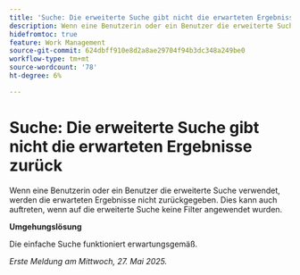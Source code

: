 ```yaml
---
title: 'Suche: Die erweiterte Suche gibt nicht die erwarteten Ergebnisse zurück'
description: Wenn eine Benutzerin oder ein Benutzer die erweiterte Suche verwendet, werden die erwarteten Ergebnisse nicht zurückgegeben. Dies kann auch auftreten, wenn auf die erweiterte Suche keine Filter angewendet wurden.
hidefromtoc: true
feature: Work Management
source-git-commit: 624dbff910e8d2a8ae29704f94b3dc348a249be0
workflow-type: tm+mt
source-wordcount: '78'
ht-degree: 6%

---
```



# Suche: Die erweiterte Suche gibt nicht die erwarteten Ergebnisse zurück

Wenn eine Benutzerin oder ein Benutzer die erweiterte Suche verwendet, werden die erwarteten Ergebnisse nicht zurückgegeben. Dies kann auch auftreten, wenn auf die erweiterte Suche keine Filter angewendet wurden.

**Umgehungslösung**

Die einfache Suche funktioniert erwartungsgemäß.

_Erste Meldung am Mittwoch, 27. Mai 2025._
